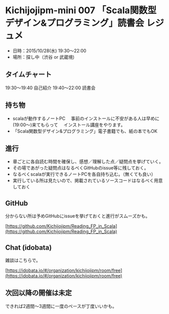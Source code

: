 # Kichijojipm-mini 007 「Scala関数型デザイン&プログラミング」読書会 レジュメ

- 日時：2015/10/28(水) 19:30〜22:00
- 場所：探し中（渋谷 or 武蔵境)

## タイムチャート

19:30〜19:40 自己紹介
19:40〜22:00 読書会

## 持ち物

- scalaが動作するノートPC
　事前のインストールに不安がある人は早めに(19:00〜)来てもらって
　インストール講座をやります。
- 「Scala関数型デザイン&プログラミング」電子書籍でも、紙の本でもOK

## 進行

 - 章ごとに各自読む時間を確保し、感想／理解した点／疑問点を挙げていく。
 - その場であがった疑問点はなるべくGitHubのissue等に残しておく。
 - なるべくscalaが実行できるノートPCを各自持ち込む。（無くても良い）
 - 実行している所は見たいので、掲載されているソースコードはなるべく用意しておく

## GitHub

分からない所は予めGitHubにissueを挙げておくと進行がスムーズかも。

[https://github.com/Kichijojipm/Reading_FP_in_Scala](https://github.com/Kichijojipm/Reading_FP_in_Scala)

## Chat (idobata)

雑談はこちらで。

[https://idobata.io/#/organization/kichijojipm/room/free](https://idobata.io/#/organization/kichijojipm/room/free)


## 次回以降の開催は未定

できれば2週間〜3週間に一度のペースが丁度いいかも。
